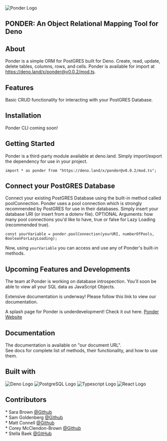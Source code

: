 <img src="INSERT SUPER COOL LOGO HERE" alt="Ponder Logo" style="display: inline-block">

## PONDER: An Object Relational Mapping Tool for Deno

## About

Ponder is a simple ORM for PostGRES built for Deno. Create, read, update, delete tables, columns, rows, and cells. 
Ponder is available for import at https://deno.land/x/ponder@v0.0.2/mod.ts.

## Features

Basic CRUD functionality for interacting with your PostGRES Database.


## Installation

Ponder CLI coming soon!

## Getting Started
Ponder is a third-party module available at deno.land. Simply import/export the dependency for use in your project.

```
import * as ponder from "https://deno.land/x/ponder@v0.0.2/mod.ts";
```

## Connect your PostGRES Database
Connect your existing PostGRES Database using the built-in method called poolConnection. Ponder uses a pool connection which is strongly recommended by PostGRES for use in their databases. Simply insert your database URI (or insert from a dotenv file). OPTIONAL Arguments: how many pool connections you'd like to have, true or false for Lazy Loading (recommended true).

```
const yourVariable = ponder.poolConnection(yourURI, numberOfPools, BooleanForLazyLoading);
```

Now, using ```yourVariable``` you can access and use any of Ponder's built-in methods.

## Upcoming Features and Developments

The team at Ponder is working on database introspection. You'll soon be able to view all your SQL data as JavaScript Objects.

Extensive documentation is underway! Please follow this link to view our documentation.

A splash page for Ponder is underdevelopment! Check it out here. <a href="https://www.youtube.com/watch?v=dQw4w9WgXcQ">Ponder Website</a>


## Documentation

The documentation is available on "our document URL". <br>
See docs for complete list of methods, their functionality, and how to use them.

## Built with

<p float="left">

<a href="https://deno.land/"><img src="https://img.shields.io/badge/Deno-white?style=for-the-badge&logo=deno&logoColor=464647" alt="Deno Logo" style="display: inline-block"></a>
<a href="https://www.postgresql.org/"><img src="https://img.shields.io/badge/PostgreSQL-316192?style=for-the-badge&logo=postgresql&logoColor=white" alt="PostgreSQL Logo" style="display: inline-block"></a>
<a href="https://www.typescriptlang.org/"><img src="https://img.shields.io/badge/TypeScript-007ACC?style=for-the-badge&logo=typescript&logoColor=white" alt="Typescript Logo" style="display: inline-block"></a>
<a href="https://reactjs.org/"><img src="https://img.shields.io/badge/React-20232A?style=for-the-badge&logo=react&logoColor=61DAFB" alt="React Logo" style="display: inline-block"> </a>

</p>


## Contributors
<p>
* Sara Brown <a href="https://github.com/Sbrown2018">@Github</a> <br> 
* Sam Goldenberg <a href="https://github.com/sammyb1rd">@Github</a> <br>
* Matt Connell <a href="https://github.com/Matt-2112">@Github</a> <br>
* Corey McClendon-Brown <a href="https://github.com/mcbrownc">@Github</a> <br>
* Stella Baek <a href="https://github.com/StellaBaek">@GitHub </a> 
  
</p>


